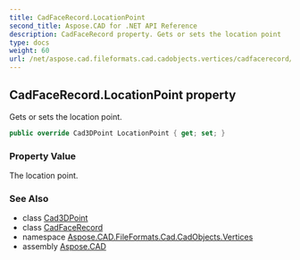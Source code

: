 ```yaml
---
title: CadFaceRecord.LocationPoint
second_title: Aspose.CAD for .NET API Reference
description: CadFaceRecord property. Gets or sets the location point
type: docs
weight: 60
url: /net/aspose.cad.fileformats.cad.cadobjects.vertices/cadfacerecord/locationpoint/
---
```

## CadFaceRecord.LocationPoint property

Gets or sets the location point.

```csharp
public override Cad3DPoint LocationPoint { get; set; }
```

### Property Value

The location point.

### See Also

* class [Cad3DPoint](../../../aspose.cad.fileformats.cad.cadobjects/cad3dpoint/)
* class [CadFaceRecord](../)
* namespace [Aspose.CAD.FileFormats.Cad.CadObjects.Vertices](../../../aspose.cad.fileformats.cad.cadobjects.vertices/)
* assembly [Aspose.CAD](../../../)


